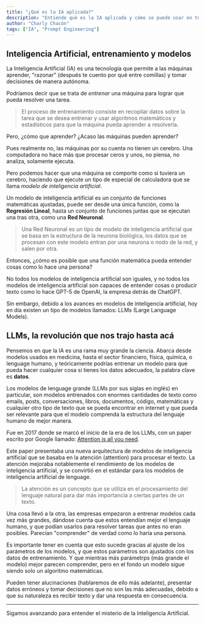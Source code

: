 ```yaml
---
title: "¿Qué es la IA aplicada?"
description: "Entiende qué es la IA aplicada y cómo se puede usar en tu trabajo"
author: "Charly Chacón"
tags: ["IA", "Prompt Engineering"]
---
```


## Inteligencia Artificial, entrenamiento y modelos

La Inteligencia Artificial (IA) es una tecnología que permite a las máquinas aprender, "razonar" (después te cuento por qué entre comillas) y tomar decisiones de manera autónoma.

Podríamos decir que se trata de _entrenar_ una máquina para lograr que pueda resolver una tarea.

> El proceso de entrenamiento consiste en recopilar datos sobre la tarea que se desea entrenar y usar algoritmos matemáticos y estadísticos para que la máquina pueda aprender a resolverla.

Pero, ¿cómo que aprender? ¿Acaso las máquinas pueden aprender?

Pues realmente no, las máquinas por su cuenta no tienen un cerebro. Una computadora no hace más que procesar ceros y unos, no piensa, no analiza, solamente ejecuta.

Pero podemos hacer que una máquina se comporte como si tuviera un cerebro, haciendo que ejecute un tipo de especial de calculadora que se llama _modelo de inteligencia artificial_.

Un modelo de inteligencia artificial es un conjunto de funciones matemáticas ajustadas, puede ser desde una única función, como la **Regresión Lineal**, hasta un conjunto de funciones juntas que se ejecutan una tras otra, como una **Red Neuronal**.

> Una Red Neuronal es un tipo de modelo de inteligencia artificial que se basa en la estructura de la neurona biológica, los datos que se procesan con este modelo entran por una neurona o nodo de la red, y salen por otra.

Entonces, ¿cómo es posible que una función matemática pueda entender cosas como lo hace una persona?

No todos los modelos de inteligencia artificial son iguales, y no todos los modelos de inteligencia artificial son capaces de entender cosas o producir texto como lo hace GPT-5 de OpenAI, la empresa detrás de ChatGPT.

Sin embargo, debido a los avances en modelos de inteligencia artificial, hoy en día existen un tipo de modelos llamados: LLMs (Large Language Models).

## LLMs, la revolución que nos trajo hasta acá

Pensemos en que la IA es una rama muy grande la ciencia. Abarca desde modelos usados en medicina, hasta el sector financiero, física, química, o lenguage humano, y teóricamente podrías entrenar un modelo para que pueda hacer cualquier cosa si tienes los datos adecuados, la palabra clave es **datos**.

Los modelos de lenguage grande (LLMs por sus siglas en inglés) en particular, son modelos entrenados con enormes cantidades de texto como emails, posts, conversaciones, libros, documentos, código, matemáticas y cualquier otro tipo de texto que se pueda encontrar en internet y que pueda ser relevante para que el modelo comprenda la estructura del lenguaje humano de mejor manera.

Fue en 2017 donde se marcó el inicio de la era de los LLMs, con un paper escrito por Google llamado: [Attention is all you need](https://arxiv.org/abs/1706.03762).

Este paper presentaba una nueva arquitectura de modelos de inteligencia artificial que se basaba en la atención (attention) para procesar el texto. La atención mejoraba notablemente el rendimiento de los modelos de inteligencia artificial, y se convirtió en el estándar para los modelos de inteligencia artificial de lenguage.

> La atención es un concepto que se utiliza en el procesamiento del lenguaje natural para dar más importancia a ciertas partes de un texto.

Una cosa llevó a la otra, las empresas empezaron a entrenar modelos cada vez más grandes, dándose cuenta que estos entendían mejor el lenguaje humano, y que podían usarlos para resolver tareas que antes no eran posibles. Parecían "comprender" de verdad como lo haría una persona.

Es importante tener en cuenta que esto sucede gracias al ajuste de los parámetros de los modelos, y que estos parámetros son ajustados con los datos de entrenamiento. Y que mientras más parámetrps (más grande el modelo) mejor parecen comprender, pero en el fondo un modelo sigue siendo solo un algoritmo matemáticas.

Pueden tener alucinaciones (hablaremos de ello más adelante), presentar datos erróneos y tomar decisiones que no son las más adecuadas, debido a que su naturaleza es recibir texto y dar una respuesta en consecuencia.

---

Sigamos avanzando para entender el misterio de la Inteligencia Artificial.
